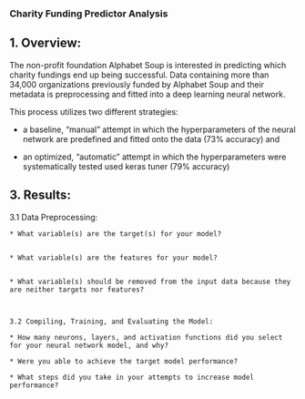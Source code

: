 ### Charity Funding Predictor Analysis
## 1. Overview:

The non-profit foundation Alphabet Soup is interested in predicting which charity fundings end up being successful. Data containing more than 34,000 organizations previously funded by Alphabet Soup and their metadata is preprocessing and fitted into a deep learning neural network.

This process utilizes two different strategies:

- a baseline, “manual” attempt in which the hyperparameters of the neural network are predefined and fitted onto the data (73% accuracy) and

- an optimized, “automatic” attempt in which the hyperparameters were systematically tested used keras tuner (79% accuracy)


        


## 3. Results:


  3.1 Data Preprocessing:
  
    * What variable(s) are the target(s) for your model?
    
    
    * What variable(s) are the features for your model?
    
    
    * What variable(s) should be removed from the input data because they are neither targets nor features?
    
    
    
    3.2 Compiling, Training, and Evaluating the Model:
    
    * How many neurons, layers, and activation functions did you select for your neural network model, and why?
    
    * Were you able to achieve the target model performance?
    
    * What steps did you take in your attempts to increase model performance?
